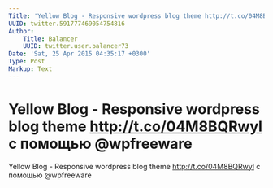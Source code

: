 ```yaml
---
Title: 'Yellow Blog - Responsive wordpress blog theme http://t.co/04M8BQRwyl с помощью @wpfreeware'
UUID: twitter.591777469054754816
Author:
    Title: Balancer
    UUID: twitter.user.balancer73
Date: 'Sat, 25 Apr 2015 04:35:17 +0300'
Type: Post
Markup: Text
---
```


# Yellow Blog - Responsive wordpress blog theme http://t.co/04M8BQRwyl с помощью @wpfreeware

Yellow Blog - Responsive wordpress blog theme
http://t.co/04M8BQRwyl с помощью @wpfreeware